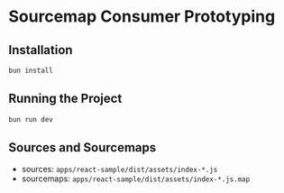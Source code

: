# Sourcemap Consumer Prototyping

## Installation

```bash
bun install
```

## Running the Project

```bash
bun run dev
```

## Sources and Sourcemaps

- sources: `apps/react-sample/dist/assets/index-*.js`
- sourcemaps: `apps/react-sample/dist/assets/index-*.js.map`